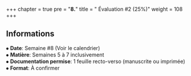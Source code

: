 +++
chapter = true
pre = "<b>8.</b>"
title = " Évaluation #2 (25%)"
weight = 108
+++


## Informations

⦁ **Date**:			Semaine #8 (Voir le calendrier)  
⦁ **Matière**: 		        Semaines 5 à 7 inclusivement  
⦁ **Documentation permise**: 	1 feuille recto-verso (manuscrite ou imprimée)  
⦁ **Format**:			À confirmer
